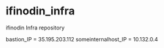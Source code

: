# ifinodin_infra
ifinodin Infra repository

bastion_IP = 35.195.203.112
someinternalhost_IP = 10.132.0.4
